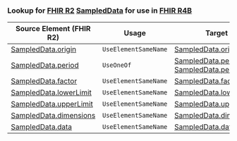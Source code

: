 ### Lookup for [FHIR R2](https://hl7.org/fhir/DSTU2/) [SampledData](https://hl7.org/fhir/DSTU2/SampledData.html) for use in [FHIR R4B](https://hl7.org/fhir/R4B/)

| Source Element (FHIR R2) | Usage | Target |
| -------------- | ----- | ------ |
| [SampledData.origin](https://hl7.org/fhir/DSTU2/SampledData.html#resource) | `UseElementSameName` | [SampledData.origin](https://hl7.org/fhir/R4B/SampledData.html#resource) |
| [SampledData.period](https://hl7.org/fhir/DSTU2/SampledData.html#resource) | `UseOneOf` | [SampledData.period](https://hl7.org/fhir/R4B/SampledData.html#resource)<br />[SampledData.period](https://hl7.org/fhir/R4B/SampledData.html#resource) |
| [SampledData.factor](https://hl7.org/fhir/DSTU2/SampledData.html#resource) | `UseElementSameName` | [SampledData.factor](https://hl7.org/fhir/R4B/SampledData.html#resource) |
| [SampledData.lowerLimit](https://hl7.org/fhir/DSTU2/SampledData.html#resource) | `UseElementSameName` | [SampledData.lowerLimit](https://hl7.org/fhir/R4B/SampledData.html#resource) |
| [SampledData.upperLimit](https://hl7.org/fhir/DSTU2/SampledData.html#resource) | `UseElementSameName` | [SampledData.upperLimit](https://hl7.org/fhir/R4B/SampledData.html#resource) |
| [SampledData.dimensions](https://hl7.org/fhir/DSTU2/SampledData.html#resource) | `UseElementSameName` | [SampledData.dimensions](https://hl7.org/fhir/R4B/SampledData.html#resource) |
| [SampledData.data](https://hl7.org/fhir/DSTU2/SampledData.html#resource) | `UseElementSameName` | [SampledData.data](https://hl7.org/fhir/R4B/SampledData.html#resource) |
